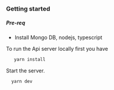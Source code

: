 ### Getting started

##### Pre-req

- Install Mongo DB, nodejs, typescript

To run the Api server locally first you have

```bash
   yarn install
```

Start the server.

```bash
  yarn dev
```
